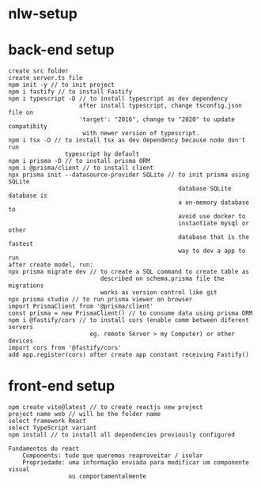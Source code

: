 # nlw-setup

# back-end setup
    create src folder
    create server.ts file
    npm init -y // to init project
    npm i fastify // to install Fastify
    npm i typescript -D // to install typescript as dev dependency
                        after install typescript, change tsconfig.json file on 
                        'target': "2016", change to "2020" to update compatibity
                         with newer version of typescript. 
    npm i tsx -D // to install tsx as dev dependency because node don't run
                    typescript by default
    npm i prisma -D // to install prisma ORM
    npm i @prisma/client // to install client
    npx prisma init --datasource-provider SQLite // to init prisma using SQLite
                                                    database SQLite database is 
                                                    a on-memory database to 
                                                    avoid use docker to 
                                                    instantiate mysql or other 
                                                    database that is the fastest
                                                    way to dev a app to run
    after create model, run:
    npx prisma migrate dev // to create a SQL command to create table as 
                              described on schema.prisma file the migrations 
                              works as version control like git
    npx prisma studio // to run prisma viewer on browser
    import PrismaClient from '@prisma/client' 
    const prisma = new PrismaClient() // to consume data using prisma ORM 
    npm i @fastify/cors // to install cors (enable comm between diferent servers
                           eg. remote Server > my Computer) or other devices
    import cors from '@fastify/cors' 
    add app.register(cors) after create app constant receiving Fastify()

# front-end setup

    npm create vite@latest // to create reactjs new project
    project name web // will be the folder name
    select framework React
    select TypeScript variant
    npm install // to install all dependencies previously configured

    Fundamentos do react
        Components: tudo que queremos reaproveitar / isolar
        Propriedade: uma informação enviada para modificar um componente visual
                     ou comportamentalmente